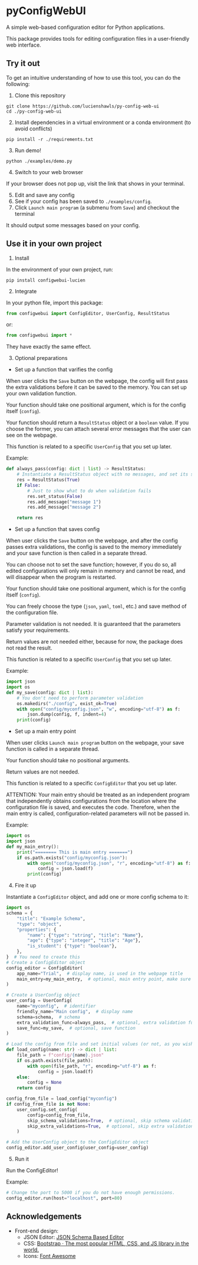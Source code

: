# pyConfigWebUI

A simple web-based configuration editor for Python applications.

This package provides tools for editing configuration files
in a user-friendly web interface.

## Try it out
To get an intuitive understanding of how to use this tool, you can do the following:

1. Clone this repository
```shell
git clone https://github.com/lucienshawls/py-config-web-ui
cd ./py-config-web-ui
```

2. Install dependencies in a virtual environment or a conda environment (to avoid conflicts)
```shell
pip install -r ./requirements.txt
```

3. Run demo!
```shell
python ./examples/demo.py
```

4. Switch to your web browser

If your browser does not pop up, visit the link that shows in your terminal.

5. Edit and save any config
6. See if your config has been saved to `./examples/config`.
7. Click `Launch main program` (a submenu from `Save`) and checkout the terminal

It should output some messages based on your config.

## Use it in your own project
1. Install

In the environment of your own project, run:
```shell
pip install configwebui-lucien
```

2. Integrate

In your python file, import this package:
```python
from configwebui import ConfigEditor, UserConfig, ResultStatus
```
or:

```python
from configwebui import *
```

They have exactly the same effect.

3. Optional preparations

- Set up a function that varifies the config

When user clicks the `Save` button on the webpage, the config will first pass the extra validations before it can be saved to the memory. You can set up your own validation function.

Your function should take one positional argument, which is for the config itself (`config`).

Your function should return a `ResultStatus` object or a `boolean` value. If you choose the former, you can attach several error messages that the user can see on the webpage.

This function is related to a specific `UserConfig` that you set up later.

Example:
```python
def always_pass(config: dict | list) -> ResultStatus:
    # Instantiate a ResultStatus object with no messages, and set its status to True.
    res = ResultStatus(True)
    if False:
        # Just to show what to do when validation fails
        res.set_status(False)
        res.add_message("message 1")
        res.add_message("message 2")

    return res
```

- Set up a function that saves config

When user clicks the `Save` button on the webpage, and after the config passes extra validations, the config is saved to the memory immediately and your save function is then called in a separate thread.

You can choose not to set the save function; however, if you do so, all edited configurations will only remain in memory and cannot be read, and will disappear when the program is restarted.

Your function should take one positional argument, which is for the config itself (`config`).

You can freely choose the type (`json`, `yaml`, `toml`, etc.) and save method of the configuration file.

Parameter validation is not needed. It is guaranteed that the parameters satisfy your requirements.

Return values are not needed either, because for now, the package does not read the result.

This function is related to a specific `UserConfig` that you set up later.

Example:
```python
import json
import os
def my_save(config: dict | list):
    # You don't need to perform parameter validation
    os.makedirs("./config", exist_ok=True)
    with open("config/myconfig.json", "w", encoding="utf-8") as f:
        json.dump(config, f, indent=4)
    print(config)
```

- Set up a main entry point

When user clicks `Launch main program` button on the webpage, your save function is called in a separate thread.

Your function should take no positional arguments.

Return values are not needed.

This function is related to a specific `ConfigEditor` that you set up later.

ATTENTION: Your main entry should be treated as an independent program that independently obtains configurations from the location where the configuration file is saved, and executes the code. Therefore, when the main entry is called, configuration-related parameters will not be passed in.

Example:
```python
import os
import json
def my_main_entry():
    print("======== This is main entry =======")
    if os.path.exists("config/myconfig.json"):
        with open("config/myconfig.json", "r", encoding="utf-8") as f:
            config = json.load(f)
        print(config)
```

4. Fire it up

Instantiate a `ConfigEditor` object, and add one or more config schema to it:
```python
import os
schema = {
    "title": "Example Schema",
    "type": "object",
    "properties": {
        "name": {"type": "string", "title": "Name"},
        "age": {"type": "integer", "title": "Age"},
        "is_student": {"type": "boolean"},
    },
}  # You need to create this
# Create a ConfigEditor object
config_editor = ConfigEditor(
    app_name="Trial",  # display name, is used in the webpage title
    main_entry=my_main_entry,  # optional, main entry point, make sure it can run in a thread.
)

# Create a UserConfig object
user_config = UserConfig(
    name="myconfig",  # identifier
    friendly_name="Main config",  # display name
    schema=schema,  # schema
    extra_validation_func=always_pass,  # optional, extra validation function
    save_func=my_save,  # optional, save function
)

# Load the config from file and set initial values (or not, as you wish)
def load_config(name: str) -> dict | list:
    file_path = f"config/{name}.json"
    if os.path.exists(file_path):
        with open(file_path, "r", encoding="utf-8") as f:
            config = json.load(f)
    else:
        config = None
    return config

config_from_file = load_config("myconfig")
if config_from_file is not None:
    user_config.set_config(
        config=config_from_file,
        skip_schema_validations=True,  # optional, skip schema validations this time only
        skip_extra_validations=True,  # optional, skip extra validations this time only
    )

# Add the UserConfig object to the ConfigEditor object
config_editor.add_user_config(user_config=user_config)
```

5. Run it

Run the ConfigEditor!

Example:
```python
# Change the port to 5000 if you do not have enough permissions.
config_editor.run(host="localhost", port=80)
```

## Acknowledgements
- Front-end design:
  - JSON Editor: [JSON Schema Based Editor](https://github.com/json-editor/json-editor)
  - CSS: [Bootstrap · The most popular HTML, CSS, and JS library in the world.](https://getbootstrap.com/)
  - Icons: [Font Awesome](https://fontawesome.com/)
